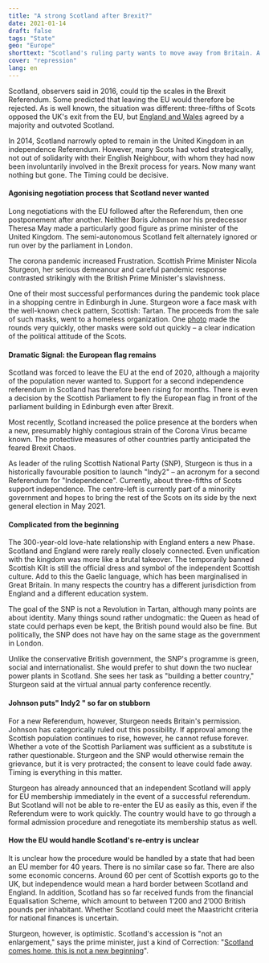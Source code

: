 ```yaml
---
title: "A strong Scotland after Brexit?"
date: 2021-01-14
draft: false
tags: "State"
geo: "Europe"
shorttext: "Scotland's ruling party wants to move away from Britain. A growing majority of the population also has this goal."
cover: "repression"
lang: en
---
```


Scotland, observers said in 2016, could tip the scales in the Brexit Referendum. Some predicted that leaving the EU would therefore be rejected. As is well known, the situation was different: three-fifths of Scots opposed the UK's exit from the EU, but [England and Wales](https://www.bbc.com/news/politics/eu_referendum/results "UK votes to LEAVE the EU") agreed by a majority and outvoted Scotland.

In 2014, Scotland narrowly opted to remain in the United Kingdom in an independence Referendum. However, many Scots had voted strategically, not out of solidarity with their English Neighbour, with whom they had now been involuntarily involved in the Brexit process for years. Now many want nothing but gone. The Timing could be decisive.

#### Agonising negotiation process that Scotland never wanted

Long negotiations with the EU followed after the Referendum, then one postponement after another. Neither Boris Johnson nor his predecessor Theresa May made a particularly good figure as prime minister of the United Kingdom. The semi-autonomous Scotland felt alternately ignored or run over by the parliament in London.

The corona pandemic increased Frustration. Scottish Prime Minister Nicola Sturgeon, her serious demeanour and careful pandemic response contrasted strikingly with the British Prime Minister's slavishness.

One of their most successful performances during the pandemic took place in a shopping centre in Edinburgh in June. Sturgeon wore a face mask with the well-known check pattern, Scottish: Tartan. The proceeds from the sale of such masks, went to a homeless organization. One [photo](https://www.gettyimages.de/detail/nachrichtenfoto/first-minister-of-scotland-nicola-sturgeon-wears-a-nachrichtenfoto/1252616101 "Nicola Sturgeon Visits New Look Ahead Of Lockdown Reopening") made the rounds very quickly, other masks were sold out quickly – a clear indication of the political attitude of the Scots.

#### Dramatic Signal: the European flag remains

Scotland was forced to leave the EU at the end of 2020, although a majority of the population never wanted to. Support for a second independence referendum in Scotland has therefore been rising for months. There is even a decision by the Scottish Parliament to fly the European flag in front of the parliament building in Edinburgh even after Brexit.

Most recently, Scotland increased the police presence at the borders when a new, presumably highly contagious strain of the Corona Virus became known. The protective measures of other countries partly anticipated the feared Brexit Chaos.

As leader of the ruling Scottish National Party (SNP), Sturgeon is thus in a historically favourable position to launch "Indy2" – an acronym for a second Referendum for "Independence". Currently, about three-fifths of Scots support independence. The centre-left is currently part of a minority government and hopes to bring the rest of the Scots on its side by the next general election in May 2021.

#### Complicated from the beginning

The 300-year-old love-hate relationship with England enters a new Phase. Scotland and England were rarely really closely connected. Even unification with the kingdom was more like a brutal takeover. The temporarily banned Scottish Kilt is still the official dress and symbol of the independent Scottish culture. Add to this the Gaelic language, which has been marginalised in Great Britain. In many respects the country has a different jurisdiction from England and a different education system.

The goal of the SNP is not a Revolution in Tartan, although many points are about identity. Many things sound rather undogmatic: the Queen as head of state could perhaps even be kept, the British pound would also be fine. But politically, the SNP does not have hay on the same stage as the government in London.

Unlike the conservative British government, the SNP's programme is green, social and internationalist. She would prefer to shut down the two nuclear power plants in Scotland. She sees her task as "building a better country," Sturgeon said at the virtual annual party conference recently.

#### Johnson puts" Indy2 " so far on stubborn

For a new Referendum, however, Sturgeon needs Britain's permission. Johnson has categorically ruled out this possibility. If approval among the Scottish population continues to rise, however, he cannot refuse forever. Whether a vote of the Scottish Parliament was sufficient as a substitute is rather questionable. Sturgeon and the SNP would otherwise remain the grievance, but it is very protracted; the consent to leave could fade away. Timing is everything in this matter.

Sturgeon has already announced that an independent Scotland will apply for EU membership immediately in the event of a successful referendum. But Scotland will not be able to re-enter the EU as easily as this, even if the Referendum were to work quickly. The country would have to go through a formal admission procedure and renegotiate its membership status as well.

#### How the EU would handle Scotland's re-entry is unclear

It is unclear how the procedure would be handled by a state that had been an EU member for 40 years. There is no similar case so far. There are also some economic concerns. Around 60 per cent of Scottish exports go to the UK, but independence would mean a hard border between Scotland and England. In addition, Scotland has so far received funds from the financial Equalisation Scheme, which amount to between 1’200 and 2’000 British pounds per inhabitant. Whether Scotland could meet the Maastricht criteria for national finances is uncertain.

Sturgeon, however, is optimistic. Scotland's accession is "not an enlargement," says the prime minister, just a kind of Correction: "[Scotland comes home, this is not a new beginning](https://www.spiegel.de/politik/ausland/schottland-regierungschefin-nicola-sturgeon-will-zuegigen-eu-beitritt-a-caab8750-692b-4c36-aaa4-9bc77681226b "Schottlands Regierungschefin will zügigen EU-Beitritt")".
